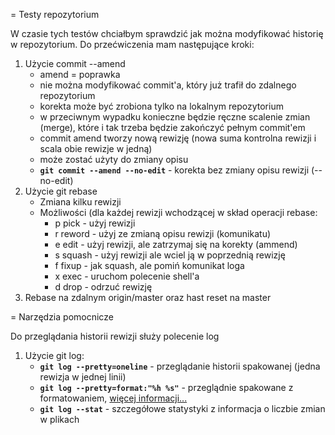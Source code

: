 = Testy repozytorium

W czasie tych testów chciałbym sprawdzić jak można modyfikować historię w repozytorium. Do przećwiczenia mam następujące kroki:

1. Użycie commit --amend
    - amend = poprawka
    - nie można modyfikować commit'a, który już trafił do zdalnego repozytorium
    - korekta może być zrobiona tylko na lokalnym repozytorium
    - w przeciwnym wypadku konieczne będzie ręczne scalenie zmian (merge), które i tak trzeba będzie zakończyć pełnym commit'em
    - commit amend tworzy nową rewizję (nowa suma kontrolna rewizji i scala obie rewizje w jedną)
    - może zostać użyty do zmiany opisu
    - **```git commit --amend --no-edit```** - korekta bez zmiany opisu rewizji (--no-edit)
2. Użycie git rebase
    - Zmiana kilku rewizji
    - Możliwości (dla każdej rewizji wchodzącej w skład operacji rebase: 
        - p pick - użyj rewizji
        - r reword - użyj ze zmianą opisu rewizji (komunikatu)
        - e edit - użyj rewizji, ale zatrzymaj się na korekty (ammend)
        - s squash - użyj rewizji ale wciel ją w poprzednią rewizję
        - f fixup - jak squash, ale pomiń komunikat loga
        - x exec - uruchom polecenie shell'a
        - d drop - odrzuć rewizję
3. Rebase na zdalnym origin/master oraz hast reset na master

= Narzędzia pomocnicze

Do przeglądania historii rewizji służy polecenie log

1. Użycie git log:
    * **```git log --pretty=oneline```** - przeglądanie historii spakowanej (jedna rewizja w jednej linii)
    * **```git log --pretty=format:"%h %s"```** - przeglądnie spakowane z formatowaniem,  [więcej informacji...](https://git-scm.com/book/pl/v1/Podstawy-Gita-Podgląd-historii-rewizji/)
    * **```git log --stat```** - szczegółowe statystyki z informacja o liczbie zmian w plikach
